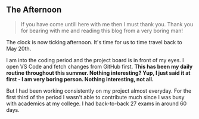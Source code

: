## The Afternoon

> If you have come untill here with me then I must thank you. Thank you for bearing with me and reading this blog from a very boring man! 

The clock is now ticking afternoon. It's time for us to time travel back to May 20th. 

I am into the coding period and the project board is in front of my eyes. I open VS Code and fetch changes from GitHub first. **This has been my daily routine throughout this summer. Nothing interesting? Yup, I just said it at first - I am very boring person. Nothing interesting, not all.**

But I had been working consistently on my project almost everyday. For the first third of the period I wasn't able to contribute much since I was busy with academics at my college. I had back-to-back 27 exams in around 60 days. 